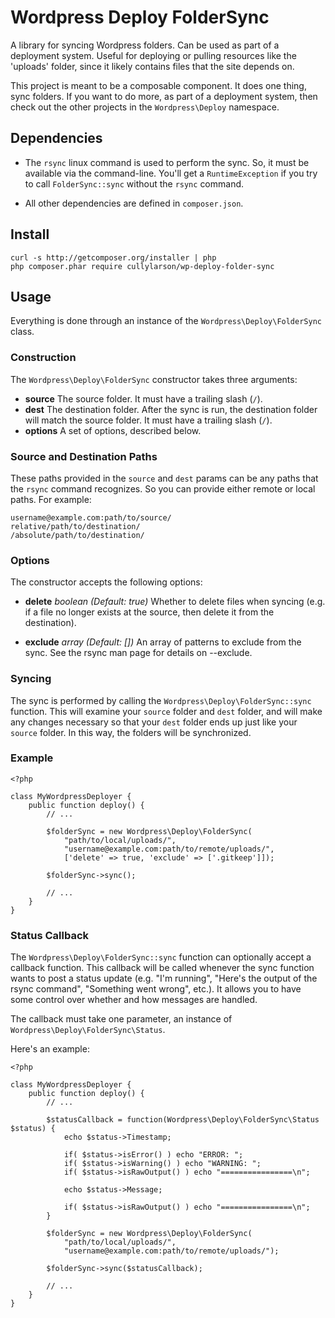 # Wordpress Deploy FolderSync

A library for syncing Wordpress folders.  Can be used as part of a deployment
system. Useful for deploying or pulling resources like the 'uploads' folder,
since it likely contains files that the site depends on.

This project is meant to be a composable component. It does one thing, sync
folders. If you want to do more, as part of a deployment system, then check
out the other projects in the `Wordpress\Deploy` namespace.

## Dependencies

* The `rsync` linux command is used to perform the sync.  So, it must be
available via the command-line.  You'll get a `RuntimeException` if you
try to call `FolderSync::sync` without the `rsync` command.

* All other dependencies are defined in `composer.json`.

## Install

```
curl -s http://getcomposer.org/installer | php
php composer.phar require cullylarson/wp-deploy-folder-sync
```

## Usage

Everything is done through an instance of the `Wordpress\Deploy\FolderSync`
class.

### Construction

The `Wordpress\Deploy\FolderSync` constructor takes three arguments:

* __source__ The source folder.  It must have a trailing slash (`/`).
* __dest__ The destination folder.  After the sync is run, the destination folder
will match the source folder.  It must have a trailing slash (`/`).
* __options__ A set of options, described below.

### Source and Destination Paths

These paths provided in the `source` and `dest` params can be any paths that
the `rsync` command recognizes.  So you can provide either remote or local
paths.  For example:

```
username@example.com:path/to/source/
relative/path/to/destination/
/absolute/path/to/destination/
```

### Options

The constructor accepts the following options:

* __delete__ _boolean (Default: true)_ Whether to delete files when syncing
(e.g. if a file no longer exists at the source, then delete it from the
destination).

* __exclude__ _array (Default: [])_ An array of patterns to exclude from the
sync.  See the rsync man page for details on --exclude.

### Syncing

The sync is performed by calling the `Wordpress\Deploy\FolderSync::sync` function.
This will examine your `source` folder and `dest` folder, and will make any changes
necessary so that your `dest` folder ends up just like your `source` folder.  In
this way, the folders will be synchronized.

### Example

```
<?php

class MyWordpressDeployer {
    public function deploy() {
        // ...
        
        $folderSync = new Wordpress\Deploy\FolderSync(
            "path/to/local/uploads/",
            "username@example.com:path/to/remote/uploads/",
            ['delete' => true, 'exclude' => ['.gitkeep']]);
            
        $folderSync->sync();
        
        // ...
    }
}
```

### Status Callback

The `Wordpress\Deploy\FolderSync::sync` function can optionally accept a callback
function.  This callback will be called whenever the sync function wants to post
a status update (e.g. "I'm running", "Here's the output of the rsync command",
"Something went wrong", etc.).  It allows you to have some control over whether
and how messages are handled.

The callback must take one parameter, an instance of `Wordpress\Deploy\FolderSync\Status`.

Here's an example:

```
<?php

class MyWordpressDeployer {
    public function deploy() {
        // ...
        
        $statusCallback = function(Wordpress\Deploy\FolderSync\Status $status) {
            echo $status->Timestamp;
            
            if( $status->isError() ) echo "ERROR: ";
            if( $status->isWarning() ) echo "WARNING: ";
            if( $status->isRawOutput() ) echo "================\n";
            
            echo $status->Message;
            
            if( $status->isRawOutput() ) echo "================\n";
        }
        
        $folderSync = new Wordpress\Deploy\FolderSync(
            "path/to/local/uploads/",
            "username@example.com:path/to/remote/uploads/");
            
        $folderSync->sync($statusCallback);
        
        // ...
    }
}
```